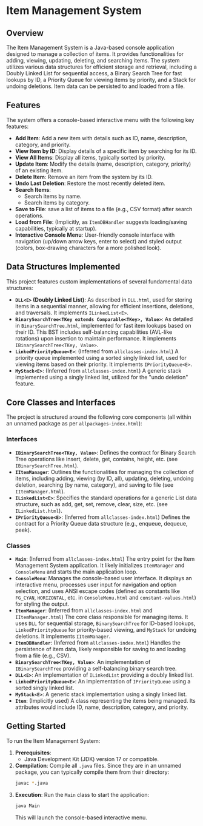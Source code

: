# Item Management System

## Overview

The Item Management System is a Java-based console application designed to manage a collection of items. It provides functionalities for adding, viewing, updating, deleting, and searching items. The system utilizes various data structures for efficient storage and retrieval, including a Doubly Linked List for sequential access, a Binary Search Tree for fast lookups by ID, a Priority Queue for viewing items by priority, and a Stack for undoing deletions. Item data can be persisted to and loaded from a file.

## Features

The system offers a console-based interactive menu with the following key features:

* **Add Item**: Add a new item with details such as ID, name, description, category, and priority.
* **View Item by ID**: Display details of a specific item by searching for its ID.
* **View All Items**: Display all items, typically sorted by priority.
* **Update Item**: Modify the details (name, description, category, priority) of an existing item.
* **Delete Item**: Remove an item from the system by its ID.
* **Undo Last Deletion**: Restore the most recently deleted item.
* **Search Items**:
    * Search items by name.
    * Search items by category.
* **Save to File**: save a list of items to a file (e.g., CSV format) after search operations.
* **Load from File**: (Implicitly, as `ItemDBHandler` suggests loading/saving capabilities, typically at startup).
* **Interactive Console Menu**: User-friendly console interface with navigation (up/down arrow keys, enter to select) and styled output (colors, box-drawing characters for a more polished look).

## Data Structures Implemented

This project features custom implementations of several fundamental data structures:

* **`DLL<E>` (Doubly Linked List)**: As described in `DLL.html`, used for storing items in a sequential manner, allowing for efficient insertions, deletions, and traversals. It implements `ILinkedList<E>`.
* **`BinarySearchTree<TKey extends Comparable<TKey>, Value>`**: As detailed in `BinarySearchTree.html`, implemented for fast item lookups based on their ID. This BST includes self-balancing capabilities (AVL-like rotations) upon insertion to maintain performance. It implements `IBinarySearchTree<TKey, Value>`.
* **`LinkedPriorityQueue<E>`**: (Inferred from `allclasses-index.html`) A priority queue implemented using a sorted singly linked list, used for viewing items based on their priority. It implements `IPriorityQueue<E>`.
* **`MyStack<E>`**: (Inferred from `allclasses-index.html`) A generic stack implemented using a singly linked list, utilized for the "undo deletion" feature.

## Core Classes and Interfaces

The project is structured around the following core components (all within an unnamed package as per `allpackages-index.html`):

### Interfaces

* **`IBinarySearchTree<TKey, Value>`**: Defines the contract for Binary Search Tree operations like insert, delete, get, contains, height, etc. (see `IBinarySearchTree.html`).
* **`IItemManager`**: Outlines the functionalities for managing the collection of items, including adding, viewing (by ID, all), updating, deleting, undoing deletion, searching (by name, category), and saving to file (see `IItemManager.html`).
* **`ILinkedList<E>`**: Specifies the standard operations for a generic List data structure, such as add, get, set, remove, clear, size, etc. (see `ILinkedList.html`).
* **`IPriorityQueue<E>`**: (Inferred from `allclasses-index.html`) Defines the contract for a Priority Queue data structure (e.g., enqueue, dequeue, peek).

### Classes

* **`Main`**: (Inferred from `allclasses-index.html`) The entry point for the Item Management System application. It likely initializes `ItemManager` and `ConsoleMenu` and starts the main application loop.
* **`ConsoleMenu`**: Manages the console-based user interface. It displays an interactive menu, processes user input for navigation and option selection, and uses ANSI escape codes (defined as constants like `FG_CYAN`, `HORIZONTAL`, etc. in `ConsoleMenu.html` and `constant-values.html`) for styling the output.
* **`ItemManager`**: (Inferred from `allclasses-index.html` and `IItemManager.html`) The core class responsible for managing items. It uses `DLL` for sequential storage, `BinarySearchTree` for ID-based lookups, `LinkedPriorityQueue` for priority-based viewing, and `MyStack` for undoing deletions. It implements `IItemManager`.
* **`ItemDBHandler`**: (Inferred from `allclasses-index.html`) Handles the persistence of item data, likely responsible for saving to and loading from a file (e.g., CSV).
* **`BinarySearchTree<TKey, Value>`**: An implementation of `IBinarySearchTree` providing a self-balancing binary search tree.
* **`DLL<E>`**: An implementation of `ILinkedList` providing a doubly linked list.
* **`LinkedPriorityQueue<E>`**: An implementation of `IPriorityQueue` using a sorted singly linked list.
* **`MyStack<E>`**: A generic stack implementation using a singly linked list.
* **`Item`**: (Implicitly used) A class representing the items being managed. Its attributes would include ID, name, description, category, and priority.

## Getting Started

To run the Item Management System:

1.  **Prerequisites**:
    * Java Development Kit (JDK) version 17 or compatible.
2.  **Compilation**:
    Compile all `.java` files. Since they are in an unnamed package, you can typically compile them from their directory:
    ```bash
    javac *.java
    ```
3.  **Execution**:
    Run the `Main` class to start the application:
    ```bash
    java Main
    ```
    This will launch the console-based interactive menu.
